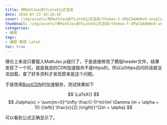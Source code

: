```yaml
---
title: 用MathJax进行LateX公式渲染
date: 2018-07-23 10:10:10
cover: /img/assets/用MathJax进行LateX公式渲染/thomas-t-OPpCbAAKWv8-unsplash.jpg
thumbnail: /img/assets/用MathJax进行LateX公式渲染/thomas-t-OPpCbAAKWv8-unsplash.jpg
categories: 
- 编程
tags:
- 编程 教程 LateX
toc: true
---
```


理论上来说只要载入MathJax.js就行了，于是直接修改了模版header文件，结果发现了一个坑，就是我选的CDN加速服务不是https的，所以以https访问的话就没法加载，查了好多资料才发现原来是这个问题。

于是改用[BootCDN](http://www.bootcdn.cn)的加速服务，测试效果如下

$$ \LaTeX{} $$
$$ J\alpha(x) = \sum{m=0}^\infty \frac{(-1)^m}{m! \Gamma (m + \alpha + 1)} {\left({ \frac{x}{2} }\right)}^{2m + \alpha} $$

可以看到公式正确显示了。